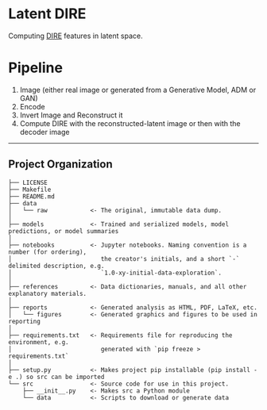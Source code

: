 # Latent DIRE

Computing [DIRE](https://arxiv.org/abs/2303.09295) features in latent space.

# Pipeline

1. Image (either real image or generated from a Generative Model, ADM or GAN)
2. Encode
3. Invert Image and Reconstruct it
4. Compute DIRE with the reconstructed-latent image or then with the decoder image

---

## Project Organization

    ├── LICENSE
    ├── Makefile
    ├── README.md
    ├── data
    │   └── raw            <- The original, immutable data dump.
    │
    ├── models             <- Trained and serialized models, model predictions, or model summaries
    │
    ├── notebooks          <- Jupyter notebooks. Naming convention is a number (for ordering),
    │                         the creator's initials, and a short `-` delimited description, e.g.
    │                         `1.0-xy-initial-data-exploration`.
    │
    ├── references         <- Data dictionaries, manuals, and all other explanatory materials.
    │
    ├── reports            <- Generated analysis as HTML, PDF, LaTeX, etc.
    │   └── figures        <- Generated graphics and figures to be used in reporting
    │
    ├── requirements.txt   <- Requirements file for reproducing the environment, e.g.
    │                         generated with `pip freeze > requirements.txt`
    │
    ├── setup.py           <- Makes project pip installable (pip install -e .) so src can be imported
    └── src                <- Source code for use in this project.
        ├── __init__.py    <- Makes src a Python module
        └── data           <- Scripts to download or generate data
